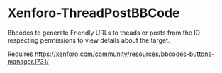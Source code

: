 Xenforo-ThreadPostBBCode
======================

Bbcodes to generate Friendly URLs to theads or posts from the ID respecting permissions to view details about the target.

Requires https://xenforo.com/community/resources/bbcodes-buttons-manager.1731/